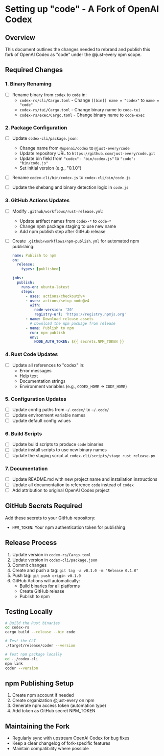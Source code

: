 # Setting up "code" - A Fork of OpenAI Codex

## Overview
This document outlines the changes needed to rebrand and publish this fork of OpenAI Codex as "code" under the @just-every npm scope.

## Required Changes

### 1. Binary Renaming
- [ ] Rename binary from `codex` to `code` in:
  - `codex-rs/cli/Cargo.toml` - Change `[[bin]] name = "codex"` to `name = "code"`
  - `codex-rs/tui/Cargo.toml` - Change binary name to `code-tui`
  - `codex-rs/exec/Cargo.toml` - Change binary name to `code-exec`

### 2. Package Configuration
- [ ] Update `codex-cli/package.json`:
  - Change name from `@openai/codex` to `@just-every/code`
  - Update repository URL to `https://github.com/just-every/code.git`
  - Update bin field from `"codex": "bin/codex.js"` to `"code": "bin/code.js"`
  - Set initial version (e.g., "0.1.0")

- [ ] Rename `codex-cli/bin/codex.js` to `codex-cli/bin/code.js`
- [ ] Update the shebang and binary detection logic in `code.js`

### 3. GitHub Actions Updates
- [ ] Modify `.github/workflows/rust-release.yml`:
  - Update artifact names from `codex-*` to `code-*`
  - Change npm package staging to use new name
  - Add npm publish step after GitHub release

- [ ] Create `.github/workflows/npm-publish.yml` for automated npm publishing:
  ```yaml
  name: Publish to npm
  on:
    release:
      types: [published]
  
  jobs:
    publish:
      runs-on: ubuntu-latest
      steps:
        - uses: actions/checkout@v4
        - uses: actions/setup-node@v4
          with:
            node-version: '20'
            registry-url: 'https://registry.npmjs.org'
        - name: Download release assets
          # Download the npm package from release
        - name: Publish to npm
          run: npm publish
          env:
            NODE_AUTH_TOKEN: ${{ secrets.NPM_TOKEN }}
  ```

### 4. Rust Code Updates
- [ ] Update all references to "codex" in:
  - Error messages
  - Help text
  - Documentation strings
  - Environment variables (e.g., `CODEX_HOME` → `CODE_HOME`)

### 5. Configuration Updates
- [ ] Update config paths from `~/.codex/` to `~/.code/`
- [ ] Update environment variable names
- [ ] Update default config values

### 6. Build Scripts
- [ ] Update build scripts to produce `code` binaries
- [ ] Update install scripts to use new binary names
- [ ] Update the staging script at `codex-cli/scripts/stage_rust_release.py`

### 7. Documentation
- [ ] Update README.md with new project name and installation instructions
- [ ] Update all documentation to reference `code` instead of `codex`
- [ ] Add attribution to original OpenAI Codex project

## GitHub Secrets Required
Add these secrets to your GitHub repository:
- `NPM_TOKEN`: Your npm authentication token for publishing

## Release Process
1. Update version in `codex-rs/Cargo.toml`
2. Update version in `codex-cli/package.json`
3. Commit changes
4. Create and push a tag: `git tag -a v0.1.0 -m "Release 0.1.0"`
5. Push tag: `git push origin v0.1.0`
6. GitHub Actions will automatically:
   - Build binaries for all platforms
   - Create GitHub release
   - Publish to npm

## Testing Locally
```bash
# Build the Rust binaries
cd codex-rs
cargo build --release --bin code

# Test the CLI
./target/release/coder --version

# Test npm package locally
cd ../codex-cli
npm link
coder --version
```

## npm Publishing Setup
1. Create npm account if needed
2. Create organization @just-every on npm
3. Generate npm access token (automation type)
4. Add token as GitHub secret NPM_TOKEN

## Maintaining the Fork
- Regularly sync with upstream OpenAI Codex for bug fixes
- Keep a clear changelog of fork-specific features
- Maintain compatibility where possible